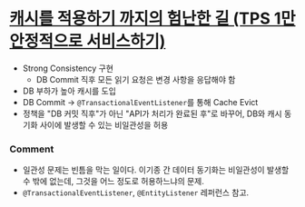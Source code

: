 # [캐시를 적용하기 까지의 험난한 길 (TPS 1만 안정적으로 서비스하기)](https://toss.tech/article/34481)

- Strong Consistency 구현
  - DB Commit 직후 모든 읽기 요청은 변경 사항을 응답해야 함
- DB 부하가 높아 캐시를 도입
- DB Commit -> `@TransactionalEventListener`를 통해 Cache Evict
- 정책을 "DB 커밋 직후"가 아닌 "API가 처리가 완료된 후"로 바꾸어, DB와 캐시 동기화 사이에 발생할 수 있는 비일관성을 허용

### Comment
- 일관성 문제는 빈틈을 막는 일이다. 이기종 간 데이터 동기화는 비일관성이 발생할 수 밖에 없는데, 그것을 어느 정도로 허용하느냐의 문제.
- `@TransactionalEventListener`, `@EntityListener` 레퍼런스 참고.